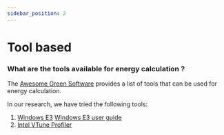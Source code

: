 ```yaml
---
sidebar_position: 2
---
```



# Tool based

### What are the tools available for energy calculation ?

The [Awesome Green Software](https://github.com/Green-Software-Foundation/awesome-green-software#general-purpose) provides a list of tools that can be used for energy calculation. 

In our research, we have tried the following tools:

1. [Windows E3](https://docs.microsoft.com/en-us/windows-hardware/design/device-experiences/powercfg-command-line-options#option_srumutil) [Windows E3 user guide](https://devblogs.microsoft.com/sustainable-software/measuring-your-application-power-and-carbon-impact-part-1/)
2. [Intel VTune Profiler](https://www.intel.com/content/www/us/en/developer/tools/oneapi/vtune-profiler-download.html)
